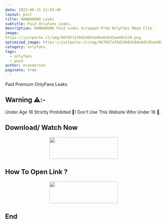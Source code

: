 ```yaml
---
date: 2023-06-15 21:03:40
layout: post
title: HANNAHOWO Leaks
subtitle: Paid OnlyFans Leaks.
description: HANNAHOWO Paid Leaks Scrapped From OnlyFans Mega File.
image: 
https://justpaste.it/img/907657af8d2d683e80a6d5d5ae401534.png
optimized_image: https://justpaste.it/img/907657af8d2d683e80a6d5d5ae401534.png
category: onlyfans
tags:
  - onlyfans
  - paid
author: mranderson
paginate: true
---
```


Paid Premium OnlyFans Leaks

<!--page-->

## Warning ⚠️:-
Under Age 18 Strictly Prohibited 🚫! Don't Use This Website Who Under 18 🥵.

## Download/ Watch Now

<p align="center"><a href="https://m.easysky.in/4RPxYx2b"><img src="https://img.shields.io/badge/Mega-Link-black?&style=for-the-badge&logo=mega" width="220" height="70.45"></a></p>

## How To Open Link ?

<p align="center"><a href="https://t.me/HowToRedirect/5"><img src="https://img.shields.io/badge/HowToOpen-Link-black?&style=for-the-badge&logo=telegram" width="220" height="70.45"></a></p>

## End
